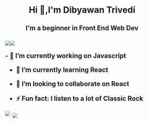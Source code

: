<h1 align="center">Hi 👋,I'm Dibyawan Trivedi </h1>
<h2 align="center">I'm a beginner in Front End Web Dev<h2>

<p allign="left"><img src="https://komarev.com/ghpvc/?username=DibyawanT"/><img src ="https://img.shields.io/github/followers/DibyawanT?label=Followers&logo=GitHub&style="for-the-badge"/></p>
- 🔭 I’m currently working on Javascript

- 🌱 I’m currently learning React

- 👯 I’m looking to collaborate on React

- ⚡ Fun fact: I listen to a lot of Classic Rock


<p><img align="left" src="https://github-readme-stats.vercel.app/api/top-langs/?username=DibyawanT&layout=compact&hide=html"/></p>

<p>&nbsp;<img align="center" src="https://github-readme-stats.vercel.app/api?username=DibyawanT&show_icons=true"/></p>
